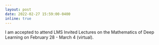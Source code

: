 ```yaml
---
layout: post
date: 2022-02-27 15:59:00-0400
inline: true
---
```


I am accepted to attend LMS Invited Lectures on the Mathematics of Deep Learning on February 28 - March 4 (virtual). 